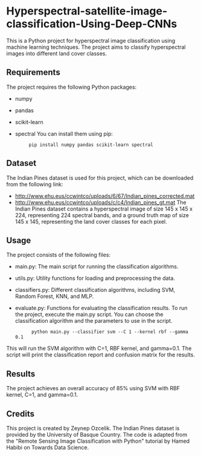 # Hyperspectral-satellite-image-classification-Using-Deep-CNNs
This is a Python project for hyperspectral image classification using machine learning techniques. The project aims to classify hyperspectral images into different land cover classes.

## Requirements
The project requires the following Python packages:
- numpy
- pandas
- scikit-learn
- spectral
You can install them using pip:

           pip install numpy pandas scikit-learn spectral
## Dataset
The Indian Pines dataset is used for this project, which can be downloaded from the following link:

- http://www.ehu.eus/ccwintco/uploads/6/67/Indian_pines_corrected.mat
- http://www.ehu.eus/ccwintco/uploads/c/c4/Indian_pines_gt.mat
The Indian Pines dataset contains a hyperspectral image of size 145 x 145 x 224, representing 224 spectral bands, and a ground truth map of size 145 x 145, representing the land cover classes for each pixel.

## Usage
The project consists of the following files:

- main.py: The main script for running the classification algorithms.
- utils.py: Utility functions for loading and preprocessing the data.
- classifiers.py: Different classification algorithms, including SVM, Random Forest, KNN, and MLP.
- evaluate.py: Functions for evaluating the classification results.
To run the project, execute the main.py script. You can choose the classification algorithm and the parameters to use in the script.

            python main.py --classifier svm --C 1 --kernel rbf --gamma 0.1
    
This will run the SVM algorithm with C=1, RBF kernel, and gamma=0.1. The script will print the classification report and confusion matrix for the results.
## Results
The project achieves an overall accuracy of 85% using SVM with RBF kernel, C=1, and gamma=0.1.

## Credits
This project is created by Zeynep Ozcelik. The Indian Pines dataset is provided by the University of Basque Country. The code is adapted from the "Remote Sensing Image Classification with Python" tutorial by Hamed Habibi on Towards Data Science.
    
  
